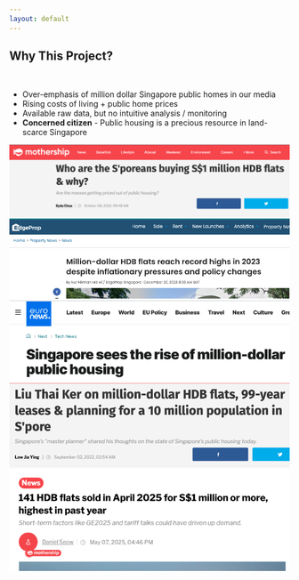 ```yaml
---
layout: default 
---
```


## Why This Project?
<br> 

- Over-emphasis of million dollar Singapore public homes in our media
- Rising costs of living + public home prices
- Available raw data, but no intuitive analysis / monitoring
- **Concerned citizen** - Public housing is a precious resource in land-scarce Singapore

<div class="absolute bottom-0 left-0 w-full h-3/4 flex justify-center items-center">
  <img
    src="/mh1.png"
    class="absolute w-3/4 object-contain"
    v-click
  />
  <img
    src="/mh2.png"
    class="absolute w-2/3 object-contain"
    v-click
  />
  <img
    src="/mh3.png"
    class="absolute w-1/2 object-contain"
    v-click
  />
  <img
    src="/mh4.png"
    class="absolute w-1/2 object-contain"
    v-click
  />
  <img
    src="/mh5.png"
    class="absolute w-1/2 object-contain"
    v-click
  />
</div>

